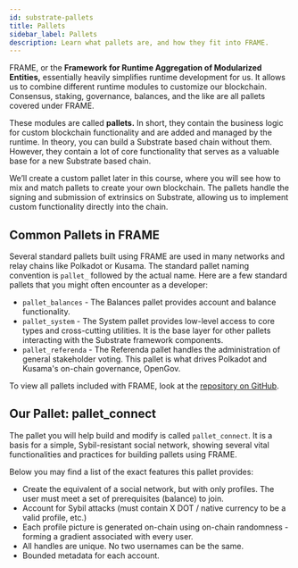 ```yaml
---
id: substrate-pallets
title: Pallets
sidebar_label: Pallets
description: Learn what pallets are, and how they fit into FRAME.
---
```


FRAME, or the **Framework for Runtime Aggregation of Modularized Entities,** essentially heavily simplifies runtime development for us.  It allows us to combine different runtime modules to customize our blockchain.  Consensus, staking, governance, balances, and the like are all pallets covered under FRAME.   

These modules are called **pallets.**  In short, they contain the business logic for custom blockchain functionality and are added and managed by the runtime.  In theory, you can build a Substrate based chain without them.  However, they contain a lot of core functionality that serves as a valuable base for a new Substrate based chain.

We’ll create a custom pallet later in this course, where you will see how to mix and match pallets to create your own blockchain.  The pallets handle the signing and submission of extrinsics on Substrate, allowing us to implement custom functionality directly into the chain.

## Common Pallets in FRAME

Several standard pallets built using FRAME are used in many networks and relay chains like Polkadot or Kusama.  The standard pallet naming convention is `pallet_` followed by the actual name.  Here are a few standard pallets that you might often encounter as a developer:

- `pallet_balances` - The Balances pallet provides account and balance functionality.
- `pallet_system` - The System pallet provides low-level access to core types and cross-cutting utilities.  It is the base layer for other pallets interacting with the Substrate framework components.
- `pallet_referenda` - The Referenda pallet handles the administration of general stakeholder voting.  This pallet is what drives Polkadot and Kusama's on-chain governance, OpenGov.

To view all pallets included with FRAME, look at the [repository on GitHub](https://github.com/paritytech/substrate/tree/master/frame).

## Our Pallet: pallet_connect

The pallet you will help build and modify is called `pallet_connect`.  It is a basis for a simple, Sybil-resistant social network, showing several vital functionalities and practices for building pallets using FRAME.  

Below you may find a list of the exact features this pallet provides: 

- Create the equivalent of a social network, but with only profiles.  The user must meet a set of prerequisites (balance) to join.
- Account for Sybil attacks (must contain X DOT / native currency to be a valid profile, etc.)
- Each profile picture is generated on-chain using on-chain randomness - forming a gradient associated with every user.
- All handles are unique.  No two usernames can be the same.
- Bounded metadata for each account.